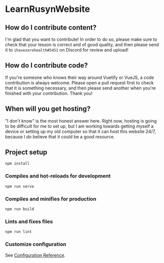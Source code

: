 # LearnRusynWebsite

## How do I contribute content?
I'm glad that you want to contribute! In order to do so, please make sure to check that your lesson is correct and of good quality,
and then please send it to `ihavezerohealth#5451` on Discord for review and upload!

## How do I contribute code?
If you're someone who knows their way around Vuetify or VueJS, a code contribution is always welcome. Please open a pull request first
to check that it is something necessary, and then please send another when you're finished with your contribution. Thank you!

## When will you get hosting?
"I don't know" is the most honest answer here. Right now, hosting is going to be difficult for me to set up, but I am working towards getting myself a device or setting up my old computer so that it can host this website 24/7, because I _do_ believe that it could be a good resource.
















## Project setup
```
npm install
```

### Compiles and hot-reloads for development
```
npm run serve
```

### Compiles and minifies for production
```
npm run build
```

### Lints and fixes files
```
npm run lint
```

### Customize configuration
See [Configuration Reference](https://cli.vuejs.org/config/).
